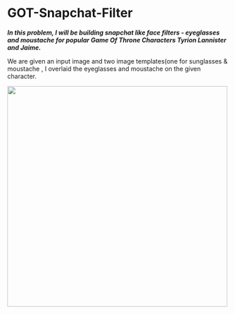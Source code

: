 # GOT-Snapchat-Filter
***In this problem, I will be building snapchat like face filters - eyeglasses and moustache for popular Game Of Throne Characters Tyrion Lannister and Jaime.***

We are given an input image and two image templates(one for sunglasses & moustache , I overlaid the eyeglasses and moustache on the given character. 
 
 <img src="https://minio.codingblocks.com/amoeba/jamie.jpg" width="500px" align="center"> 
